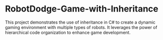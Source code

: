 # RobotDodge-Game-with-Inheritance
This project demonstrates the use of inheritance in C# to create a dynamic gaming environment with multiple types of robots. It leverages the power of hierarchical code organization to enhance game development.
